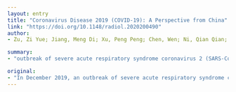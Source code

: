 ```yaml
---
layout: entry
title: "Coronavirus Disease 2019 (COVID-19): A Perspective from China"
link: "https://doi.org/10.1148/radiol.2020200490"
author:
- Zu, Zi Yue; Jiang, Meng Di; Xu, Peng Peng; Chen, Wen; Ni, Qian Qian; Lu, Guang Ming; Zhang, Long Jiang

summary:
- "outbreak of severe acute respiratory syndrome coronavirus 2 (SARS-CoV-2) infection occurred in Wuhan, Hubei Province, China and spread across China and beyond. On February 12, 2020, WHO officially named the disease as Coronavirus Disease 2019 (COVID-19) CT findings have been recommended to date as major evidence for clinical diagnosis. This review focuses on the etiology, epidemiology, and clinical symptoms of COVID19. The role of chest CT in prevention and disease control is available in Chinese. acute respiratory syndrome. coron. disease caused by the novel. 2 infection. In China."

original:
- "In December 2019, an outbreak of severe acute respiratory syndrome coronavirus 2 (SARS-CoV-2) infection occurred in Wuhan, Hubei Province, China and spread across China and beyond. On February 12, 2020, WHO officially named the disease caused by the novel coronavirus as Coronavirus Disease 2019 (COVID-19). Since most COVID-19 infected patients were diagnosed with pneumonia and characteristic CT imaging patterns, radiological examinations have become vital in early diagnosis and assessment of disease course. To date, CT findings have been recommended as major evidence for clinical diagnosis of COVID-19 in Hubei, China. This review focuses on the etiology, epidemiology, and clinical symptoms of COVID-19, while highlighting the role of chest CT in prevention and disease control. A full translation of this article in Chinese is available."
---
```


